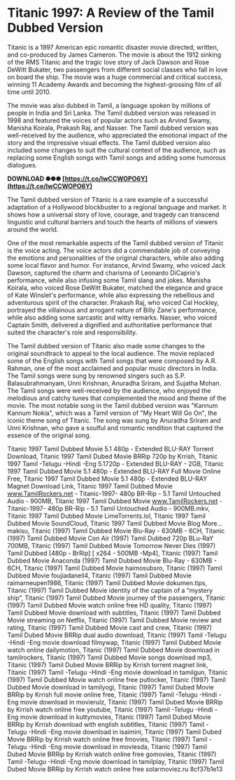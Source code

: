 
 
# Titanic 1997: A Review of the Tamil Dubbed Version
 
Titanic is a 1997 American epic romantic disaster movie directed, written, and co-produced by James Cameron. The movie is about the 1912 sinking of the RMS Titanic and the tragic love story of Jack Dawson and Rose DeWitt Bukater, two passengers from different social classes who fall in love on board the ship. The movie was a huge commercial and critical success, winning 11 Academy Awards and becoming the highest-grossing film of all time until 2010.
 
The movie was also dubbed in Tamil, a language spoken by millions of people in India and Sri Lanka. The Tamil dubbed version was released in 1998 and featured the voices of popular actors such as Arvind Swamy, Manisha Koirala, Prakash Raj, and Nasser. The Tamil dubbed version was well-received by the audience, who appreciated the emotional impact of the story and the impressive visual effects. The Tamil dubbed version also included some changes to suit the cultural context of the audience, such as replacing some English songs with Tamil songs and adding some humorous dialogues.
 
**DOWNLOAD ✺✺✺ [https://t.co/IwCCWOPO6Y](https://t.co/IwCCWOPO6Y)**


 
The Tamil dubbed version of Titanic is a rare example of a successful adaptation of a Hollywood blockbuster to a regional language and market. It shows how a universal story of love, courage, and tragedy can transcend linguistic and cultural barriers and touch the hearts of millions of viewers around the world.
  
One of the most remarkable aspects of the Tamil dubbed version of Titanic is the voice acting. The voice actors did a commendable job of conveying the emotions and personalities of the original characters, while also adding some local flavor and humor. For instance, Arvind Swamy, who voiced Jack Dawson, captured the charm and charisma of Leonardo DiCaprio's performance, while also infusing some Tamil slang and jokes. Manisha Koirala, who voiced Rose DeWitt Bukater, matched the elegance and grace of Kate Winslet's performance, while also expressing the rebellious and adventurous spirit of the character. Prakash Raj, who voiced Cal Hockley, portrayed the villainous and arrogant nature of Billy Zane's performance, while also adding some sarcastic and witty remarks. Nasser, who voiced Captain Smith, delivered a dignified and authoritative performance that suited the character's role and responsibility.
 
The Tamil dubbed version of Titanic also made some changes to the original soundtrack to appeal to the local audience. The movie replaced some of the English songs with Tamil songs that were composed by A.R. Rahman, one of the most acclaimed and popular music directors in India. The Tamil songs were sung by renowned singers such as S.P. Balasubrahmanyam, Unni Krishnan, Anuradha Sriram, and Sujatha Mohan. The Tamil songs were well-received by the audience, who enjoyed the melodious and catchy tunes that complemented the mood and theme of the movie. The most notable song in the Tamil dubbed version was "Kannum Kannum Nokia", which was a Tamil version of "My Heart Will Go On", the iconic theme song of Titanic. The song was sung by Anuradha Sriram and Unni Krishnan, who gave a soulful and romantic rendition that captured the essence of the original song.
 
Titanic 1997 Tamil Dubbed Movie 5.1 480p - Extended BLU-RAY Torrent Download,  Titanic 1997 Tamil Dubed Movie BRRip 720p by Krrish,  Titanic 1997 Tamil -Telugu -Hindi -Eng 5.1720p - Extended BLU-RAY - 2GB,  Titanic 1997 Tamil Dubbed Movie 5.1 480p - Extended BLU-RAY Full Movie Online Free,  Titanic 1997 Tamil Dubbed Movie 5.1 480p - Extended BLU-RAY Magnet Download Link,  Titanic 1997 Tamil Dubbed Movie www.TamilRockers.net - Titanic-1997- 480p BR-Rip - 5.1 Tamil Untouched Audio - 900MB,  Titanic 1997 Tamil Dubbed Movie www.TamilRockers.net - Titanic-1997- 480p BR-Rip - 5.1 Tamil Untouched Audio - 900MB.mkv,  Titanic 1997 Tamil Dubbed Movie LimeTorrents.lol,  Titanic 1997 Tamil Dubbed Movie SoundCloud,  Titanic 1997 Tamil Dubbed Movie Blog More... makisu,  Titanic (1997) Tamil Dubbed Movie Blu-Ray - 630MB - 6CH,  Titanic (1997) Tamil Dubbed Movie Con Air (1997) Tamil Dubbed 720p BLu-RaY 700MB,  Titanic (1997) Tamil Dubbed Movie Tomorrow Never Dies (1997) Tamil Dubbed [480p - BrRip] [ x264 - 500MB -Mp4],  Titanic (1997) Tamil Dubbed Movie Anaconda (1997) Tamil Dubbed Movie Blu-Ray - 630MB - 6CH,  Titanic (1997) Tamil Dubbed Movie haimosubsro,  Titanic (1997) Tamil Dubbed Movie foujiadanell4,  Titanic (1997) Tamil Dubbed Movie raimarneupen1986,  Titanic (1997) Tamil Dubbed Movie dokumen.tips,  Titanic (1997) Tamil Dubbed Movie identity of the captain of a “mystery ship”,  Titanic (1997) Tamil Dubbed Movie journey of the passengers,  Titanic (1997) Tamil Dubbed Movie watch online free HD quality,  Titanic (1997) Tamil Dubbed Movie download with subtitles,  Titanic (1997) Tamil Dubbed Movie streaming on Netflix,  Titanic (1997) Tamil Dubbed Movie review and rating,  Titanic (1997) Tamil Dubbed Movie cast and crew,  Titanic (1997) Tamil Dubed Movie BRRip dual audio download,  Titanic (1997) Tamil -Telugu -Hindi -Eng movie download filmywap,  Titanic (1997) Tamil Dubbed Movie watch online dailymotion,  Titanic (1997) Tamil Dubbed Movie download in tamilrockers,  Titanic (1997) Tamil Dubbed Movie songs download mp3,  Titanic (1997) Tamil Dubed Movie BRRip by Krrish torrent magnet link,  Titanic (1997) Tamil -Telugu -Hindi -Eng movie download in tamilgun,  Titanic (1997) Tamil Dubbed Movie watch online free putlocker,  Titanic (1997) Tamil Dubbed Movie download in tamilyogi,  Titanic (1997) Tamil Dubed Movie BRRip by Krrish full movie online free,  Titanic (1997) Tamil -Telugu -Hindi -Eng movie download in movierulz,  Titanic (1997) Tamil Dubed Movie BRRip by Krrish watch online free youtube,  Titanic (1997) Tamil -Telugu -Hindi -Eng movie download in kuttymovies,  Titanic (1997) Tamil Dubed Movie BRRip by Krrish download with english subtitles,  Titanic (1997) Tamil -Telugu -Hindi -Eng movie download in isaimini,  Titanic (1997) Tamil Dubed Movie BRRip by Krrish watch online free fmovies,  Titanic (1997) Tamil -Telugu -Hindi -Eng movie download in moviesda,  Titanic (1997) Tamil Dubed Movie BRRip by Krrish watch online free gomovies,  Titanic (1997) Tamil -Telugu -Hindi -Eng movie download in tamilplay,  Titanic (1997) Tamil Dubed Movie BRRip by Krrish watch online free solarmoviez.ru
 8cf37b1e13
 
